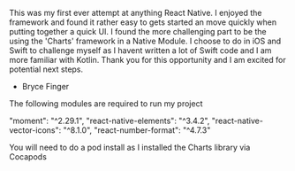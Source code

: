 This was my first ever attempt at anything React Native. I enjoyed the framework and found it rather easy to gets started an move quickly when putting together a quick UI. I found the more challenging part to be the using the 'Charts' framework in a Native Module. I choose to do in iOS and Swift to challenge myself as I havent written a lot of Swift code and I am more familiar with Kotlin. Thank you for this opportunity and I am excited for potential next steps.

- Bryce Finger

The following modules are required to run my project

"moment": "^2.29.1",
"react-native-elements": "^3.4.2",
"react-native-vector-icons": "^8.1.0",
"react-number-format": "^4.7.3"

You will need to do a pod install as I installed the Charts library via Cocapods
